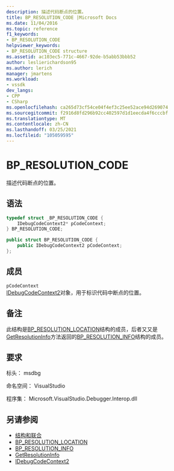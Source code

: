 ```yaml
---
description: 描述代码断点的位置。
title: BP_RESOLUTION_CODE |Microsoft Docs
ms.date: 11/04/2016
ms.topic: reference
f1_keywords:
- BP_RESOLUTION_CODE
helpviewer_keywords:
- BP_RESOLUTION_CODE structure
ms.assetid: ac103ec5-771c-4667-92de-b5abb53bbb52
author: leslierichardson95
ms.author: lerich
manager: jmartens
ms.workload:
- vssdk
dev_langs:
- CPP
- CSharp
ms.openlocfilehash: ca265d73cf54ce04f4ef3c25ee52ace94d269074
ms.sourcegitcommit: f2916d8fd296b92cc402597d1d1eecda4f6cccbf
ms.translationtype: MT
ms.contentlocale: zh-CN
ms.lasthandoff: 03/25/2021
ms.locfileid: "105059595"
---
```

# <a name="bp_resolution_code"></a>BP_RESOLUTION_CODE
描述代码断点的位置。

## <a name="syntax"></a>语法

```cpp
typedef struct _BP_RESOLUTION_CODE {
    IDebugCodeContext2* pCodeContext;
} BP_RESOLUTION_CODE;
```

```csharp
public struct BP_RESOLUTION_CODE {
    public IDebugCodeContext2 pCodeContext;
};
```

## <a name="members"></a>成员
`pCodeContext`\
[IDebugCodeContext2](../../../extensibility/debugger/reference/idebugcodecontext2.md)对象，用于标识代码中断点的位置。

## <a name="remarks"></a>备注
此结构是[BP_RESOLUTION_LOCATION](../../../extensibility/debugger/reference/bp-resolution-location.md)结构的成员，后者又又是[GetResolutionInfo](../../../extensibility/debugger/reference/idebugbreakpointresolution2-getresolutioninfo.md)方法返回的[BP_RESOLUTION_INFO](../../../extensibility/debugger/reference/bp-resolution-info.md)结构的成员。

## <a name="requirements"></a>要求
标头： msdbg

命名空间： VisualStudio

程序集： Microsoft.VisualStudio.Debugger.Interop.dll

## <a name="see-also"></a>另请参阅
- [结构和联合](../../../extensibility/debugger/reference/structures-and-unions.md)
- [BP_RESOLUTION_LOCATION](../../../extensibility/debugger/reference/bp-resolution-location.md)
- [BP_RESOLUTION_INFO](../../../extensibility/debugger/reference/bp-resolution-info.md)
- [GetResolutionInfo](../../../extensibility/debugger/reference/idebugbreakpointresolution2-getresolutioninfo.md)
- [IDebugCodeContext2](../../../extensibility/debugger/reference/idebugcodecontext2.md)
